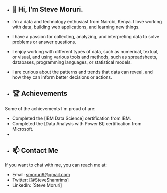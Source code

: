- ## 👋 Hi, I’m Steve Moruri.
- I'm a data and technology enthusiast from Nairobi, Kenya. I love working with data,  building web applications, and learning new things.
- I have a passion for collecting, analyzing, and interpreting data to solve problems or answer questions.
- I enjoy working with different types of data, such as numerical, textual, or visual, and using various tools and methods, such as spreadsheets, databases, programming languages, or statistical models.
- I are curious about the patterns and trends that data can reveal, and how they can inform better decisions or actions.

- ## 🏆 Achievements

Some of the achievements I'm proud of are:
- Completed the [IBM Data Science] certification from IBM.
- Completed the [Data Analysis with Power BI] certification from Microsoft.
- 
- ## 📫 Contact Me
If you want to chat with me, you can reach me at:

- Email: smoruri9@gmail.com
- Twitter: [@SteveShamrims]
- LinkedIn: [Steve Moruri]

<!---
Smoruri9/Smoruri9 is a ✨ special ✨ repository because its `README.md` (this file) appears on your GitHub profile.
You can click the Preview link to take a look at your changes.👀 I’m interested in ...
- 🌱 I’m currently learning ...
- 💞️ I’m looking to collaborate on ...
--->

